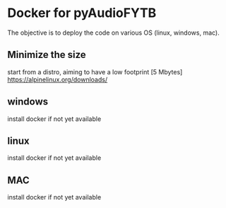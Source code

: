 # Docker for pyAudioFYTB

The objective is to deploy the code on various OS (linux, windows, mac).

## Minimize the size
start from a distro, aiming to have a low footprint [5 Mbytes]
https://alpinelinux.org/downloads/

## windows
install docker if not yet available

## linux
install docker if not yet available

## MAC
install docker if not yet available
